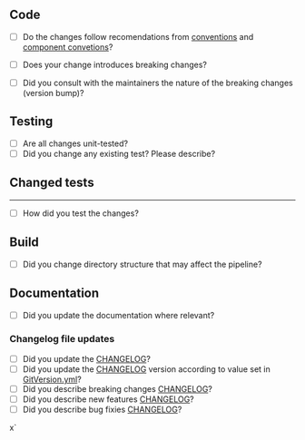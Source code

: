 ## Code

- [ ] Do the changes follow recomendations from [conventions](../../docfx/articles/guidelines/Conventions.md) and [component convetions](../../docfx/articles/guidelines/components.md.md)?
- [ ] Does your change introduces breaking changes?
- [ ] Did you consult with the maintainers the nature of the breaking changes (version bump)?


## Testing

- [ ] Are all changes unit-tested?
- [ ] Did you change any existing test? Please describe?

Changed tests
---
---

- [ ] How did you test the changes?

## Build

- [ ] Did you change directory structure that may affect the pipeline?

## Documentation

- [ ] Did you update the documentation where relevant?

### Changelog file updates
- [ ] Did you update the [CHANGELOG](docs/CHANGELOG.md)?
- [ ] Did you update the [CHANGELOG](docs/CHANGELOG.md) version according to value set in [GitVersion.yml](../../GitVersion.yml)?
- [ ] Did you describe breaking changes [CHANGELOG](docs/CHANGELOG.md)?
- [ ] Did you describe new features [CHANGELOG](docs/CHANGELOG.md)?
- [ ] Did you describe bug fixies [CHANGELOG](docs/CHANGELOG.md)?

x`
